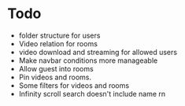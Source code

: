 # Todo
- folder structure for users
- Video relation for rooms
- video download and streaming for allowed users
- Make navbar conditions more manageable    
- Allow guest into rooms
- Pin videos and rooms.
- Some filters for videos and rooms 
- Infinity scroll search doesn't include name rn 